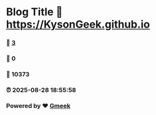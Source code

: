 # Blog Title :link: https://KysonGeek.github.io 
### :page_facing_up: [3](https://KysonGeek.github.io/tag.html) 
### :speech_balloon: 0 
### :hibiscus: 10373 
### :alarm_clock: 2025-08-28 18:55:58 
### Powered by :heart: [Gmeek](https://github.com/Meekdai/Gmeek)
